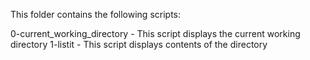 This folder contains the following scripts:


0-current_working_directory - This script displays the current working directory
1-listit - This script displays contents of the directory
